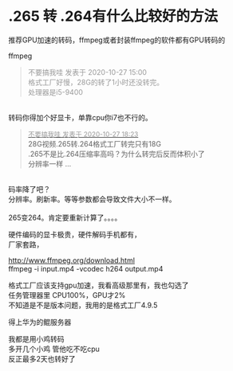 # .265 转 .264有什么比较好的方法


推荐GPU加速的转码，ffmpeg或者封装ffmpeg的软件都有GPU转码的

ffmpeg

<div class="quote"><blockquote><font color="#999999">不要搞我哇 发表于 2020-10-27 15:00</font><br />
<font color="#999999">格式工厂好慢，28G的转了1小时还没转完。<br />
处理器是i5-9400</font></blockquote></div><br />
转码你得加个好显卡，单靠cpu你i7也不行的。

<div class="quote"><blockquote><font size="2"><a href="https://www.hostloc.com/forum.php?mod=redirect&amp;goto=findpost&amp;pid=9360409&amp;ptid=758905" target="_blank"><font color="#999999">不要搞我哇 发表于 2020-10-27 18:23</font></a></font><br />
28G视频.265转.264格式工厂转完只有18G<br />
.265不是比.264压缩率高吗？为什么转完后反而体积小了<br />
分辨率一样 ...</blockquote></div><br />
码率降了吧？<br />
分辨率。刷新率。等等参数都会导致文件大小不一样。<br />
<br />
265变264。肯定要重新计算了。。。。

硬件编码的显卡极贵，硬件解码手机都有，<br />
厂家套路，

http://www.ffmpeg.org/download.html<br />
ffmpeg -i input.mp4 -vcodec h264 output.mp4

格式工厂应该支持gpu加速，我看高级那里有，我也勾选了<br />
任务管理器里 CPU100%，GPU才2%<br />
不知道是不是版本问题，我用的是格式工厂4.9.5

得上华为的鲲服务器

我都是用小鸡转码<br />
多开几个小鸡 管他吃不吃cpu <br />
反正最多2天也转好了
